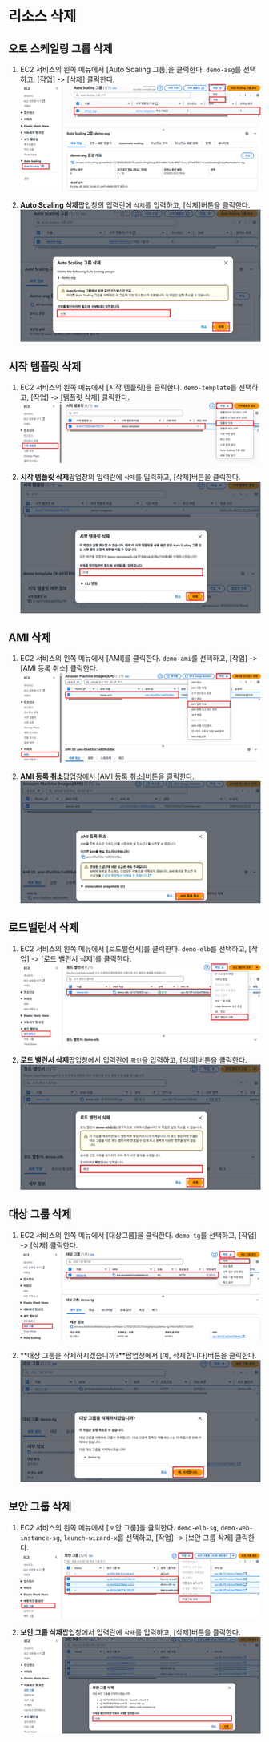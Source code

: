 # 리소스 삭제

## 오토 스케일링 그룹 삭제
1. EC2 서비스의 왼쪽 메뉴에서 [Auto Scaling 그룹]을 클릭한다. `demo-asg`를 선택하고, [작업] -> [삭제] 클릭한다.
   ![오토스케일링 그룹 삭제](../images/4/13-1.png)

2. **Auto Scaling 삭제**팝업창의 입력란에 `삭제`를 입력하고, [삭제]버튼을 클릭한다.
   ![오토스케일링 그룹 삭제](../images/4/13-2.png)

## 시작 템플릿 삭제
1. EC2 서비스의 왼쪽 메뉴에서 [시작 템플릿]을 클릭한다. `demo-template`를 선택하고, [작업] -> [템플릿 삭제] 클릭한다.
   ![시작템플릿 삭제](../images/4/13-3.png)
   
2. **시작 템플릿 삭제**팝업창의 입력란에 `삭제`를 입력하고, [삭제]버튼을 클릭한다.
   ![시작템플릿 삭제](../images/4/13-4.png)

## AMI 삭제
1. EC2 서비스의 왼쪽 메뉴에서 [AMI]를 클릭한다. `demo-ami`를 선택하고, [작업] -> [AMI 등록 취소] 클릭한다.
   ![AMI 삭제](../images/4/13-5.png)

2. **AMI 등록 취소**팝업창에서 [AMI 등록 취소]버튼을 클릭한다.
   ![AMI 삭제](../images/4/13-6.png)

## 로드밸런서 삭제
1. EC2 서비스의 왼쪽 메뉴에서 [로드밸런서]를 클릭한다. `demo-elb`를 선택하고, [작업] -> [로드 밸런서 삭제]를 클릭한다.
   ![로드밸런서 삭제](../images/4/13-7.png)

2. **로드 밸런서 삭제**팝업창에서 입력란에 `확인`을 입력하고, [삭제]버튼을 클릭한다.
   ![로드밸런서 삭제](../images/4/13-8.png)

## 대상 그룹 삭제
1. EC2 서비스의 왼쪽 메뉴에서 [대상그룹]을 클릭한다. `demo-tg`를 선택하고, [작업] -> [삭제] 클릭한다.
   ![대상그룹 삭제](../images/4/13-9.png)

2. **대상 그룹을 삭제하시겠습니까?**팝업창에서 [예, 삭제합니다]버튼을 클릭한다.
   ![대상그룹 삭제](../images/4/13-10.png)

## 보안 그룹 삭제
1. EC2 서비스의 왼쪽 메뉴에서 [보안 그룹]을 클릭한다. `demo-elb-sg`, `demo-web-instance-sg`, `launch-wizard-x`를 선택하고, [작업] -> [보안 그룹 삭제] 클릭한다.
   ![보안그룹 삭제](../images/4/13-11.png)

2. **보안 그룹 삭제**팝업창에서 입력란에 `삭제`를 입력하고, [삭제]버튼을 클릭한다.
   ![보안그룹 삭제](../images/4/13-12.png)